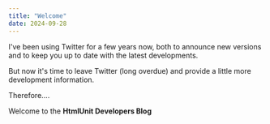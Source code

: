 ```yaml
---
title: "Welcome"
date: 2024-09-28
---
```


I've been using Twitter for a few years now, both to announce new versions and to keep you up to date with the latest developments.

But now it's time to leave Twitter (long overdue) and provide a little more development information.


Therefore.... 

Welcome to the **HtmlUnit Developers Blog**
